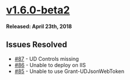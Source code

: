 # [v1.6.0-beta2](https://www.powershellgallery.com/packages/UniversalDashboard/1.6.0-beta2)

**Released: April 23th, 2018**

## Issues Resolved

* [\#87](https://github.com/ironmansoftware/universal-dashboard/issues/87) - UD Controls missing
* [\#86](https://github.com/ironmansoftware/universal-dashboard/issues/86) - Unable to deploy on IIS
* [\#85](https://github.com/ironmansoftware/universal-dashboard/issues/85) - Unable to use Grant-UDJsonWebToken

